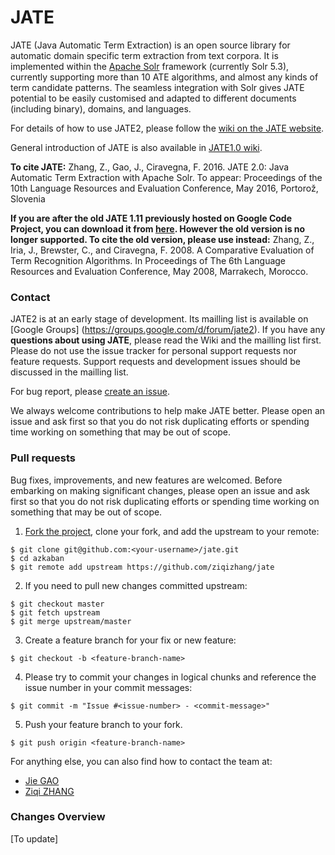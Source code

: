 # JATE
JATE (Java Automatic Term Extraction) is an open source library for automatic domain specific term extraction from text corpora. It is implemented within the [Apache Solr] framework (currently Solr 5.3), currently supporting more than 10 ATE algorithms, and almost any kinds of term candidate patterns. The seamless integration with Solr gives JATE potential to be easily customised and adapted to different documents (including binary), domains, and languages. 

For details of how to use JATE2, please follow the [wiki on the JATE website].

General introduction of JATE is also available in [JATE1.0 wiki].

**To cite JATE:**
Zhang, Z., Gao, J., Ciravegna, F. 2016. JATE 2.0: Java Automatic Term Extraction with Apache Solr. To appear: Proceedings of the 10th Language Resources and Evaluation Conference, May 2016, Portorož, Slovenia

**If you are after the old JATE 1.11 previously hosted on Google Code Project, you can download it from [here]. However the old version is no longer supported. To cite the old version, please use instead:** Zhang, Z., Iria, J., Brewster, C., and Ciravegna, F. 2008. A Comparative Evaluation of Term Recognition Algorithms. In Proceedings of The 6th Language Resources and Evaluation Conference, May 2008, Marrakech, Morocco. 

### Contact
JATE2 is at an early stage of development. Its mailling list is available on [Google Groups] (https://groups.google.com/d/forum/jate2). If you have any **questions about using JATE**, please read the Wiki and the mailling list first. Please do not use the issue tracker for personal support requests nor feature requests. Support requests and development issues should be discussed in the mailling list.

For bug report, please [create an issue](https://github.com/ziqizhang/jate/issues). 

We always welcome contributions to help make JATE better. Please open an issue and ask first so that you do not risk duplicating efforts or spending time working on something that may be out of scope.

### Pull requests

Bug fixes, improvements, and new features are welcomed. Before embarking on making significant changes, please open an issue and ask first so that you do not risk duplicating efforts or spending time working on something that may be out of scope.

1. [Fork the project], clone your fork, and add the upstream to your remote:

```
$ git clone git@github.com:<your-username>/jate.git
$ cd azkaban
$ git remote add upstream https://github.com/ziqizhang/jate
```

2. If you need to pull new changes committed upstream:

```
$ git checkout master
$ git fetch upstream
$ git merge upstream/master
```

3. Create a feature branch for your fix or new feature:

```
$ git checkout -b <feature-branch-name>
```

4. Please try to commit your changes in logical chunks and reference the issue number in your commit messages:

```
$ git commit -m "Issue #<issue-number> - <commit-message>"
```

5. Push your feature branch to your fork.

```
$ git push origin <feature-branch-name>
```

For anything else, you can also find how to contact the team at:

 - [Jie GAO](http://staffwww.dcs.shef.ac.uk/people/J.Gao/)
 - [Ziqi ZHANG](http://staffwww.dcs.shef.ac.uk/people/Z.Zhang/)

### Changes Overview
[To update]



[//]: # (These are reference links used in the body of this note and get stripped out when the markdown processor does its job.)
   [Apache Solr]: <http://lucene.apache.org/solr/>
   [here]: <http://staffwww.dcs.shef.ac.uk/people/Z.Zhang/resources/jate_1.11.tar.gz>
   [JATE1.0 wiki]: <https://code.google.com/archive/p/jatetoolkit/wikis/JATEIntro.wiki>
   [wiki on the JATE website]: <https://github.com/ziqizhang/jate/wiki>
   [Fork the project]: <https://help.github.com/articles/fork-a-repo/>
  
